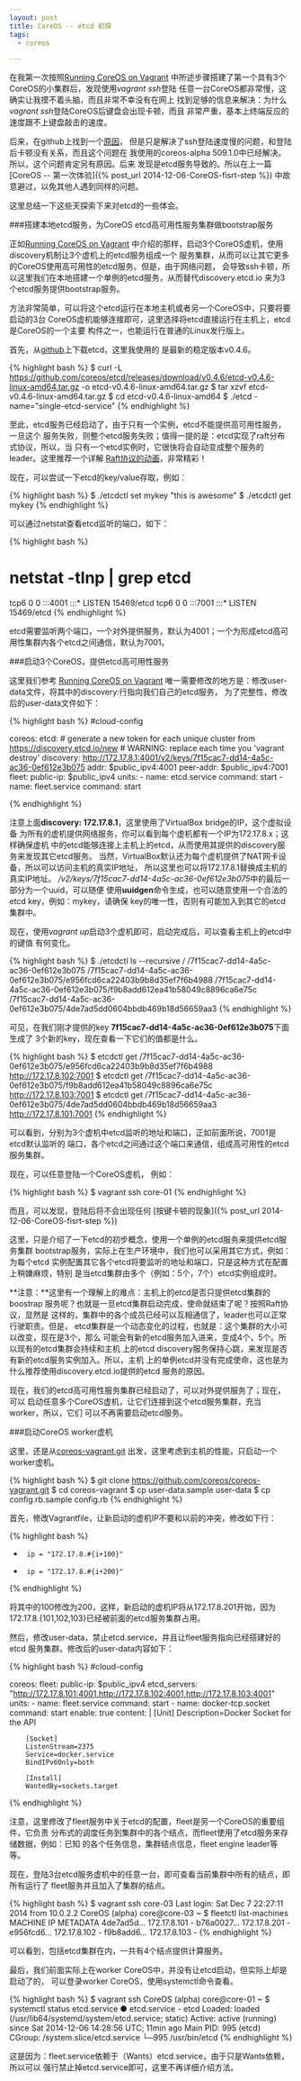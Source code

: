 ```yaml
---
layout: post
title: CoreOS -- etcd 初探
tags:
  - coreos

---
```


在我第一次按照[Running CoreOS on Vagrant](https://coreos.com/docs/running-coreos/platforms/vagrant/)
中所述步骤搭建了第一个具有3个CoreOS的小集群后，发现使用*vagrant ssh*登陆
任意一台CoreOS都非常慢，这确实让我摸不着头脑，而且非常不幸没有在网上
找到足够的信息来解决：为什么*vagrant ssh*登陆CoreOS后键盘会出现卡顿，而且
非常严重，基本上终端反应的速度跟不上键盘敲击的速度。

后来，在github上找到一个[原因](https://github.com/coreos/bugs/issues/79)，
但是只是解决了ssh登陆速度慢的问题，和登陆后卡顿没有关系，而且这个问题在
我使用的coreos-alpha 509.1.0中已经解决。所以，这个问题肯定另有原因。后来
发现是etcd服务导致的。所以在上一篇
[CoreOS -- 第一次体验]({% post_url 2014-12-06-CoreOS-fisrt-step %})
中故意避过，以免其他人遇到同样的问题。

这里总结一下这些天探索下来对etcd的一些体会。

###搭建本地etcd服务，为CoreOS etcd高可用性服务集群做bootstrap服务

正如[Running CoreOS on Vagrant](https://coreos.com/docs/running-coreos/platforms/vagrant/)
中介绍的那样，启动3个CoreOS虚机，使用discovery机制让3个虚机上的etcd服务组成一个
服务集群，从而可以让其它更多的CoreOS使用高可用性的etcd服务。但是，由于网络问题，
会导致ssh卡顿，所以这里我们在本地搭建一个单例的etcd服务，从而替代discovery.etcd.io
来为3个etcd服务提供bootstrap服务。

方法非常简单，可以将这个etcd运行在本地主机或者另一个CoreOS中，只要将要启动的3台
CoreOS虚机能够连接即可，这里选择将etcd直接运行在主机上，etcd是CoreOS的一个主要
构件之一，也能运行在普通的Linux发行版上。

首先，从[github](https://github.com/coreos/etcd/releases)上下载etcd，这里我使用的
是最新的稳定版本v0.4.6。

{% highlight bash %}
$ curl -L https://github.com/coreos/etcd/releases/download/v0.4.6/etcd-v0.4.6-linux-amd64.tar.gz -o etcd-v0.4.6-linux-amd64.tar.gz
$ tar xzvf etcd-v0.4.6-linux-amd64.tar.gz
$ cd etcd-v0.4.6-linux-amd64
$ ./etcd -name="single-etcd-service"
{% endhighlight %}

至此，etcd服务已经启动了，由于只有一个实例，etcd不能提供高可用性服务，一旦这个
服务失败，则整个etcd服务失败；值得一提的是：etcd实现了raft分布式协议，所以，当
只有一个etcd实例时，它很快将会自动变成整个服务的leader。这里推荐一个详解
[Raft协议的动画](http://thesecretlivesofdata.com/raft/)，非常精彩！

现在，可以尝试一下etcd的key/value存取，例如：

{% highlight bash %}
$ ./etcdctl set mykey "this is awesome"
$ ./etcdctl get mykey
{% endhighlight %}

可以通过netstat查看etcd监听的端口，如下：

{% highlight bash %}
# netstat -tlnp | grep etcd
tcp6       0      0 :::4001                 :::*                    LISTEN 15469/etcd
tcp6       0      0 :::7001                 :::*                    LISTEN 15469/etcd
{% endhighlight %}

etcd需要监听两个端口，一个对外提供服务，默认为4001；一个为形成etcd高可用性集群内各个etcd之间通信，默认为7001。

###启动3个CoreOS，提供etcd高可用性服务

这里我们参考
[Running CoreOS on Vagrant](https://coreos.com/docs/running-coreos/platforms/vagrant/)
唯一需要修改的地方是：修改user-data文件，将其中的discovery:行指向我们自己的etcd服务，
为了完整性，修改后的user-data文件如下：

{% highlight bash %}
#cloud-config

coreos:
  etcd:
      # generate a new token for each unique cluster from https://discovery.etcd.io/new
      # WARNING: replace each time you 'vagrant destroy'
      discovery: http://172.17.8.1:4001/v2/keys/7f15cac7-dd14-4a5c-ac36-0ef612e3b075
      addr: $public_ipv4:4001
      peer-addr: $public_ipv4:7001
  fleet:
      public-ip: $public_ipv4
  units:
    - name: etcd.service
      command: start
    - name: fleet.service
      command: start

{% endhighlight %}

注意上面**discovery: 172.17.8.1**，这里使用了VirtualBox bridge的IP，这个虚拟设备
为所有的虚机提供网络服务，你可以看到每个虚机都有一个IP为172.17.8.x；这样确保虚机
中的etcd能够连接上主机上的etcd，从而使用其提供的discovery服务来发现其它etcd服务。
当然，VirtualBox默认还为每个虚机提供了NAT网卡设备，所以可以访问主机的真实IP地址，
所以这里也可以将172.17.8.1替换成主机的真实IP地址。
*/v2/keys/7f15cac7-dd14-4a5c-ac36-0ef612e3b075*中的最后一部分为一个uuid，可以随便
使用**uuidgen**命令生成，也可以随意使用一个合法的etcd key，例如：mykey，请确保
key的唯一性，否则有可能加入到其它的etcd集群中。

现在，使用*vagrant up*启动3个虚机即可，启动完成后，可以查看主机上的etcd中的键值
有何变化。

{% highlight bash %}
$ ./etcdctl ls --recursive /
/7f15cac7-dd14-4a5c-ac36-0ef612e3b075
/7f15cac7-dd14-4a5c-ac36-0ef612e3b075/e956fcd6ca22403b9b8d35ef7f6b4988
/7f15cac7-dd14-4a5c-ac36-0ef612e3b075/f9b8add612ea41b58049c8896ca6e75c
/7f15cac7-dd14-4a5c-ac36-0ef612e3b075/4de7ad5dd0604bbdb469b18d56659aa3
{% endhighlight %}

可见，在我们刚才提供的key **7f15cac7-dd14-4a5c-ac36-0ef612e3b075**下面生成了
3个新的key，现在查看一下它们的值都是什么。

{% highlight bash %}
$ etcdctl get /7f15cac7-dd14-4a5c-ac36-0ef612e3b075/e956fcd6ca22403b9b8d35ef7f6b4988
http://172.17.8.102:7001
$ etcdctl get /7f15cac7-dd14-4a5c-ac36-0ef612e3b075/f9b8add612ea41b58049c8896ca6e75c
http://172.17.8.103:7001
$ etcdctl get /7f15cac7-dd14-4a5c-ac36-0ef612e3b075/4de7ad5dd0604bbdb469b18d56659aa3
http://172.17.8.101:7001
{% endhighlight %}

可以看到，分别为3个虚机中etcd监听的地址和端口，正如前面所说，7001是etcd默认监听的
端口，各个etcd之间通过这个端口来通信，组成高可用性的etcd服务集群。

现在，可以任意登陆一个CoreOS虚机，
例如：

{% highlight bash %}
$ vagrant ssh core-01
{% endhighlight %}

而且，可以发现，登陆后将不会出现任何
[按键卡顿的现象]({% post_url 2014-12-06-CoreOS-fisrt-step %})

这里，只是介绍了一下etcd的初步概念，使用一个单例的etcd服务来提供etcd服务集群
bootstrap服务，实际上在生产环境中，我们也可以采用其它方式，例如：为每个etcd
实例配置其它各个etcd将要监听的地址和端口，只是这种方式在配置上稍嫌麻烦，特别
是当etcd集群由多个（例如：5个，7个）etcd实例组成时。

**注意：**这里有一个理解上的难点：主机上的etcd是否只提供etcd集群的boostrap
服务呢？也就是一旦etcd集群启动完成，使命就结束了呢？按照Raft协议，显然是
这样的，集群中的各个成员已经可以互相通信了，leader也可以正常行驶职责。但是，
etcd集群是一个动态变化的过程，也就是：这个集群的大小可以改变，现在是3个，那么
可能会有新的etcd服务加入进来，变成4个，5个。所以现有的etcd集群会持续和主机
上的etcd discovery服务保持心跳，来发现是否有新的etcd服务实例加入。所以，主机
上的单例etcd并没有完成使命，这也是为什么推荐使用discovery.etcd.io提供的etcd
服务的原因。

现在，我们的etcd高可用性服务集群已经启动了，可以对外提供服务了；现在，可以
启动任意多个CoreOS虚机，让它们连接到这个etcd服务集群，充当worker，所以，它们
可以不再需要启动etcd服务。

###启动CoreOS worker虚机

这里，还是从[coreos-vagrant.git](https://github.com/coreos/coreos-vagrant)
出发，这里考虑到主机的性能，只启动一个worker虚机。

{% highlight bash %}
$ git clone https://github.com/coreos/coreos-vagrant.git
$ cd coreos-vagrant
$ cp user-data.sample user-data
$ cp config.rb.sample config.rb
{% endhighlight %}

首先，修改Vagrantfile，让新启动的虚机IP不要和以前的冲突，修改如下行：

{% highlight bash %}
-      ip = "172.17.8.#{i+100}"
+      ip = "172.17.8.#{i+200}"

{% endhighlight %}

将其中的100修改为200，这样，新启动的虚机IP将从172.17.8.201开始，因为
172.17.8.{101,102,103}已经被前面的etcd服务集群占用。

然后，修改user-data，禁止etcd.service，并且让fleet服务指向已经搭建好的etcd
服务集群。修改后的user-data内容如下：

{% highlight bash %}
#cloud-config

coreos:
  fleet:
    public-ip: $public_ipv4
    etcd_servers: "http://172.17.8.101:4001,http://172.17.8.102:4001,http://172.17.8.103:4001"
  units:
    - name: fleet.service
      command: start
    - name: docker-tcp.socket
      command: start
      enable: true
      content: |
        [Unit]
        Description=Docker Socket for the API

        [Socket]
        ListenStream=2375
        Service=docker.service
        BindIPv6Only=both

        [Install]
        WantedBy=sockets.target

{% endhighlight %}

注意，这里修改了fleet服务中关于etcd的配置，fleet是另一个CoreOS的重要组件，它负责
分布式的调度任务到集群中的各个结点，而fleet使用了etcd服务来存储数据，例如：已知
的各个任务信息，集群结点信息，fleet engine leader等等。

现在，登陆3台etcd服务虚机中的任意一台，即可查看当前集群中所有的结点，即所有运行了
fleet服务并且加入了集群的结点。

{% highlight bash %}
$ vagrant ssh core-03
Last login: Sat Dec  7 22:27:11 2014 from 10.0.2.2
CoreOS (alpha)
core@core-03 ~ $ fleetctl list-machines
MACHINE         IP              METADATA
4de7ad5d...     172.17.8.101    -
b76a0027...     172.17.8.201    -
e956fcd6...     172.17.8.102    -
f9b8add6...     172.17.8.103    -
{% endhighlight %}

可以看到，包括etcd集群在内，一共有4个结点提供计算服务。

最后，我们前面实际上在worker CoreOS中，并没有让etcd启动，但实际上却是启动了的，
可以登录worker CoreOS，使用systemctl命令查看。

{% highlight bash %}
$ vagrant ssh
CoreOS (alpha)
core@core-01 ~ $ systemctl status etcd.service
● etcd.service - etcd
   Loaded: loaded (/usr/lib64/systemd/system/etcd.service; static)
   Active: active (running) since Sat 2014-12-06 14:28:56 UTC; 11min ago
 Main PID: 995 (etcd)
   CGroup: /system.slice/etcd.service
           └─995 /usr/bin/etcd
{% endhighlight %}

这是因为：fleet.service依赖于（Wants）etcd.service，由于只是Wants依赖，所以可以
强行禁止掉etcd.service即可，这里不再详细介绍方法。
